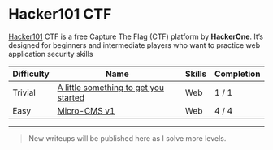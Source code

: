 # Hacker101 CTF 
[Hacker101](https://ctf.hacker101.com/) CTF is a free Capture The Flag (CTF) platform by **HackerOne**. It’s designed for beginners and intermediate players who want to practice web application security skills

| Difficulty | Name              | Skills               | Completion |
|------------|-------------------|----------------------|------------|
| Trivial       | [A little something to get you started](https://github.com/Chris-Christian/Hacker101-CTF-writeups/tree/main/A%20little%20something%20to%20get%20you%20started)    | Web           | 1 / 1         |
| Easy     | [Micro-CMS v1](https://github.com/Chris-Christian/Hacker101-CTF-writeups/tree/main/Micro-CMS%20v1)   | Web | 4 / 4         |
---
> New writeups will be published here as I solve more levels.
